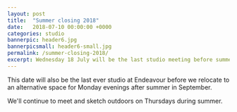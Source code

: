 ```yaml
---
layout: post
title:  "Summer closing 2018"
date:   2018-07-10 00:00:00 +0000
categories: studio
bannerpic: header6.jpg
bannerpicsmall: header6-small.jpg
permalink: /summer-closing-2018/
excerpt: Wednesday 18 July will be the last studio meeting before summer.
---
```


This date will also be the last ever studio at Endeavour before we relocate to an alternative space for Monday evenings after summer in September.

We'll continue to meet and sketch outdoors on Thursdays during summer.